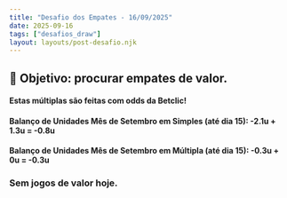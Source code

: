 ```yaml
---
title: "Desafio dos Empates - 16/09/2025"
date: 2025-09-16
tags: ["desafios_draw"]
layout: layouts/post-desafio.njk
---
```


## 🎯 Objetivo: procurar empates de valor.  

#### Estas múltiplas são feitas com odds da Betclic!

#### Balanço de Unidades Mês de Setembro em Simples (até dia 15): -2.1u + 1.3u = -0.8u
#### Balanço de Unidades Mês de Setembro em Múltipla (até dia 15): -0.3u + 0u = -0.3u

### Sem jogos de valor hoje.